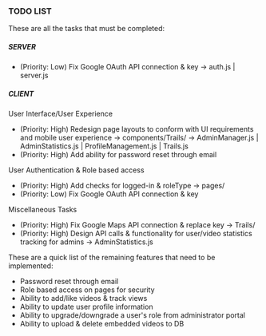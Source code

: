 ### TODO LIST

These are all the tasks that must be completed:

##### SERVER

- (Priority: Low) Fix Google OAuth API connection & key -> auth.js | server.js

##### CLIENT

User Interface/User Experience
- (Priority: High) Redesign page layouts to conform with UI requirements and mobile user experience
    -> components/Trails/
    -> AdminManager.js | AdminStatistics.js | ProfileManagement.js | Trails.js
- (Priority: High) Add ability for password reset through email

User Authentication & Role based access
- (Priority: High) Add checks for logged-in & roleType -> pages/
- (Priority: Low) Fix Google OAuth API connection & key

Miscellaneous Tasks
- (Priority: High) Fix Google Maps API connection & replace key -> Trails/
- (Priority: High) Design API calls & functionality for user/video statistics tracking for admins -> AdminStatistics.js

These are a quick list of the remaining features that need to be implemented:

- Password reset through email
- Role based access on pages for security
- Ability to add/like videos & track views
- Ability to update user profile information
- Ability to upgrade/downgrade a user's role from administrator portal
- Ability to upload & delete embedded videos to DB